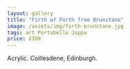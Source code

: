 ```yaml
---
layout: gallery
title: "Firth of Forth from Brunstane"
image: /assets/img/forth-brunstane.jpg
tags: art Portobello Joppa
price: £300
---
```


Acrylic. Coillesdene, Edinburgh.

